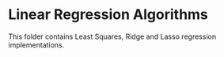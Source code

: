 # Linear Regression Algorithms

This folder contains Least Squares, Ridge and Lasso regression implementations.

